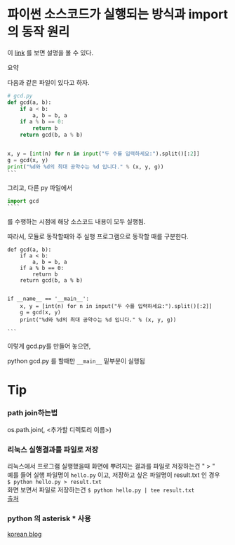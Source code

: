 # 파이썬 소스코드가 실행되는 방식과 import의 동작 원리

이 [link](https://soooprmx.com/archives/2897) 를 보면  설명을 볼 수 있다.   

요약  

다음과 같은 파일이 있다고 하자. 

```python
# gcd.py
def gcd(a, b):
    if a < b:
        a, b = b, a
    if a % b == 0:
        return b
    return gcd(b, a % b)


x, y = [int(n) for n in input("두 수를 입력하세요:").split()[:2]]
g = gcd(x, y)
print("%d와 %d의 최대 공약수는 %d 입니다." % (x, y, g))
​```
```

그리고, 다른 py 파일에서 

```python
import gcd
​````
```

를  수행하는 시점에 해당 소스코드 내용이 모두 실행됨.



따라서, 모듈로 동작할때와 주 실행 프로그램으로 동작할 때를 구분한다. 

```
def gcd(a, b):
    if a < b:
        a, b = b, a
    if a % b == 0:
        return b
    return gcd(b, a % b)


if __name__ == '__main__':
    x, y = [int(n) for n in input("두 수를 입력하세요:").split()[:2]]
    g = gcd(x, y)
    print("%d와 %d의 최대 공약수는 %d 입니다." % (x, y, g))

​```
```

이렇게 gcd.py를 만들어 놓으면, 

python gcd.py 를 할때만 `__main__`  밑부분이 실행됨





# Tip

### path join하는법

os.path.join(<base directory>, <추가할 디렉토리 이름>)  

### 리눅스 실행결과를 파일로 저장 
리눅스에서 프로그램 실행했을때 화면에 뿌려지는 결과를 파일로 저장하는건 " > "  
예를 들어 실행 파일명이 `hello.py` 이고, 저장하고 싶은 파일명이 result.txt 인 경우  
`$ python hello.py > result.txt `  
화면 보면서 파일로 저장하는건 `$ python hello.py | tee result.txt`    
[출처](https://bumsei.tistory.com/381)



### python 의 asterisk * 사용

[korean blog](https://mingrammer.com/understanding-the-asterisk-of-python/)

